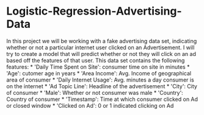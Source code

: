 # Logistic-Regression-Advertising-Data
In this project we will be working with a fake advertising data set, indicating whether or not a particular internet user clicked on an Advertisement. I will try to create a model that will predict whether or not they will click on an ad based off the features of that user.  This data set contains the following features:  * 'Daily Time Spent on Site': consumer time on site in minutes * 'Age': cutomer age in years * 'Area Income': Avg. Income of geographical area of consumer * 'Daily Internet Usage': Avg. minutes a day consumer is on the internet * 'Ad Topic Line': Headline of the advertisement * 'City': City of consumer * 'Male': Whether or not consumer was male * 'Country': Country of consumer * 'Timestamp': Time at which consumer clicked on Ad or closed window * 'Clicked on Ad': 0 or 1 indicated clicking on Ad
